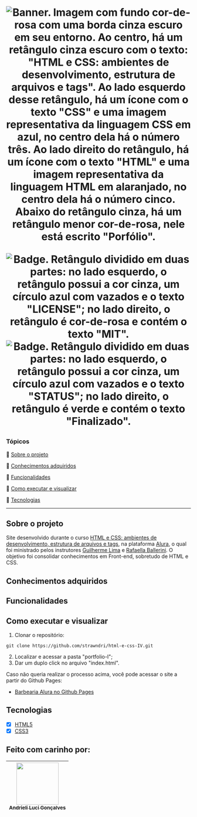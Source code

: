 <h1 align="center" Portfólio </h1>

<p align="center">
  <img src="https://i.imgur.com/04BAhPL.png" alt='Banner. Imagem com fundo cor-de-rosa com uma borda cinza escuro em seu entorno. Ao centro, há um retângulo cinza escuro com o texto: "HTML e CSS: ambientes de desenvolvimento, estrutura de arquivos e tags". Ao lado esquerdo desse retângulo, há um ícone com o texto "CSS" e uma imagem representativa da linguagem CSS em azul, no centro dela há o número três. Ao lado direito do retângulo, há um ícone com o texto "HTML" e uma imagem representativa da linguagem HTML em alaranjado, no centro dela há o número cinco. Abaixo do retângulo cinza, há um retângulo menor cor-de-rosa, nele está escrito "Porfólio".' />
</p>

<p align="center">
    <img src='https://img.shields.io/badge/License-MIT-f2a2b7?style=for-the-badge&logo=appveyor' alt='Badge. Retângulo dividido em duas partes: no lado esquerdo, o retângulo possui a cor cinza, um círculo azul com vazados e o texto "LICENSE"; no lado direito, o retângulo é cor-de-rosa e contém o texto "MIT".'>
    <img src='https://img.shields.io/badge/Status-Finalizado-abf285?style=for-the-badge&logo=appveyor' alt='Badge. Retângulo dividido em duas partes: no lado esquerdo, o retângulo possui a cor cinza, um círculo azul com vazados e o texto "STATUS"; no lado direito, o retângulo é verde e contém o texto "Finalizado".'>
</p>

### Tópicos 

:small_blue_diamond: [Sobre o projeto](#sobre-o-projeto)

:small_blue_diamond: [Conhecimentos adquiridos](#conhecimentos-adquiridos)

:small_blue_diamond: [Funcionalidades](#funcionalidades)

:small_blue_diamond: [Como executar e visualizar](#como-executar-e-visualizar)

:small_blue_diamond: [Tecnologias](#tecnologias)

---
## Sobre o projeto 
Site desenvolvido durante o curso [HTML e CSS: ambientes de desenvolvimento, estrutura de arquivos e tags](https://cursos.alura.com.br/course/html-css-ambiente-arquivos-tags), na plataforma [Alura](https://www.alura.com.br/), o qual foi ministrado pelos instrutores [Guilherme Lima](https://www.linkedin.com/in/guilherme-lima-458925178/) e [Rafaella Ballerini](https://www.linkedin.com/in/rafaella-ballerini-45875016a/?originalSubdomain=br). O objetivo foi consolidar conhecimentos em Front-end, sobretudo de HTML e CSS.

## Conhecimentos adquiridos


## Funcionalidades


## Como executar e visualizar

1. Clonar o repositório:
```
git clone https://github.com/strawndri/html-e-css-IV.git
```

2. Localizar e acessar a pasta "portfolio-I";
3. Dar um duplo click no arquivo "index.html".

Caso não queria realizar o processo acima, você pode acessar o site a partir do Github Pages:
- [Barbearia Alura no Github Pages](https://strawndri.github.io/portfolio-I/)

## Tecnologias
- [x] [HTML5](https://www.w3schools.com/html/default.asp)
- [x] [CSS3](https://www.w3schools.com/css/default.asp)

## Feito com carinho por:

| [<img src="https://avatars.githubusercontent.com/u/62841828?v=4" width=115><br><sub>Andrieli Luci Gonçalves</sub>](https://github.com/strawndri) |
| :---: |
